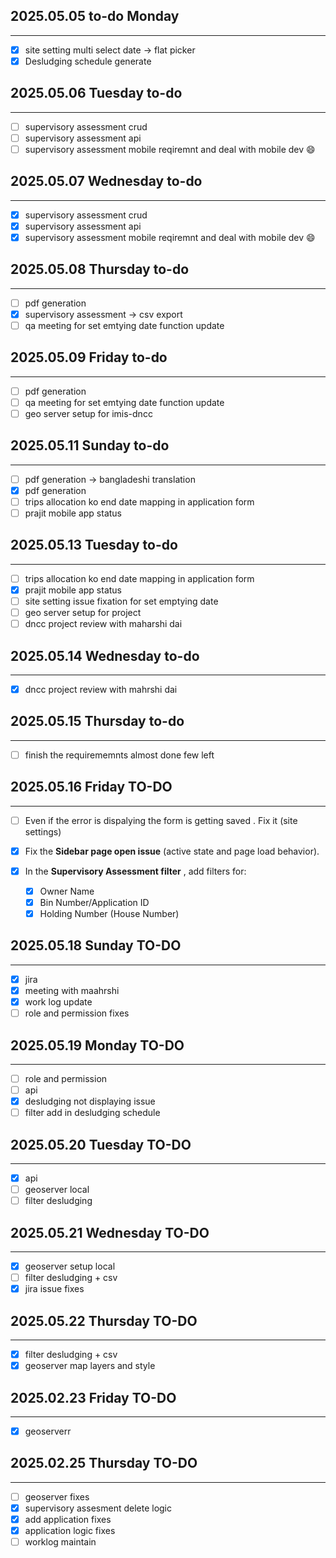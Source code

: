 ## 2025.05.05 to-do Monday

---

* [X] site setting multi select date  -> flat picker
* [X] Desludging schedule generate

## 2025.05.06 Tuesday to-do

---

* [ ] supervisory assessment crud
* [ ] supervisory assessment api
* [ ] supervisory assessment mobile reqiremnt and deal with mobile dev 😄

## 2025.05.07 Wednesday to-do

---

* [X] supervisory assessment crud
* [X] supervisory assessment api
* [X] supervisory assessment mobile reqiremnt and deal with mobile dev 😄

## 2025.05.08 Thursday to-do

---

* [ ] pdf generation
* [X] supervisory assessment -> csv export
* [ ] qa meeting for set emtying date function update

## 2025.05.09 Friday to-do

---

* [ ] pdf generation
* [ ] qa meeting for set emtying date function update
* [ ] geo server setup for imis-dncc

## 2025.05.11 Sunday to-do

---

* [ ] pdf generation -> bangladeshi  translation
* [X] pdf generation
* [ ] trips allocation ko end date mapping in application form
* [ ] prajit mobile app status

## 2025.05.13 Tuesday to-do

---

* [ ] trips allocation ko end date mapping in application form
* [X] prajit mobile app status
* [ ] site setting issue fixation for set emptying date
* [ ] geo server setup for project
* [ ] dncc project review with maharshi dai

## 2025.05.14 Wednesday to-do

---

* [X] dncc project review with mahrshi dai

## 2025.05.15 Thursday to-do

---

* [ ] finish the requirememnts
  almost done few left

## 2025.05.16 Friday TO-DO

---

* [ ] Even if the error is dispalying the form is getting saved . Fix it (site settings)
* [X] Fix the **Sidebar page open issue** (active state and page load behavior).
* [X] In the  **Supervisory Assessment filter** , add filters for:

  * [X] Owner Name
  * [X] Bin Number/Application ID
  * [X] Holding Number (House Number)

## 2025.05.18 Sunday TO-DO

---

* [X] jira
* [X] meeting with maahrshi
* [X] work log update
* [ ] role and permission fixes

## 2025.05.19 Monday TO-DO

---

* [ ] role and permission
* [ ] api
* [X] desludging not displaying issue
* [ ] filter add in desludging schedule

## 2025.05.20 Tuesday TO-DO

---

* [X] api
* [ ] geoserver local
* [ ] filter desludging

## 2025.05.21 Wednesday TO-DO

---

* [X] geoserver setup local
* [ ] filter desludging + csv
* [X] jira issue fixes

## 2025.05.22 Thursday TO-DO

---

* [X] filter desludging + csv
* [X] geoserver map layers and style

## 2025.02.23 Friday TO-DO

---

* [X] geoserverr

## 2025.02.25 Thursday TO-DO

---

* [ ] geoserver fixes
* [X] supervisory assesment delete logic
* [X] add application fixes
* [X] application logic fixes
* [ ] worklog maintain
